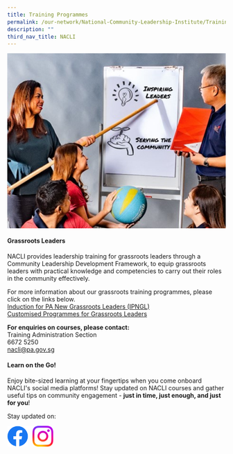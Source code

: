 ```yaml
---
title: Training Programmes
permalink: /our-network/National-Community-Leadership-Institute/Training-Programmes/
description: ""
third_nav_title: NACLI
---
```

<img style="width:600px"  align="center" src="/images/Our%20Network/NACLI/NACLI%20-%20Training%20Programmes%20(Website)%20(200%20x%20250).jpg">

#### Grassroots Leaders

NACLI provides leadership training for grassroots leaders through a Community Leadership Development Framework, to equip grassroots leaders with practical knowledge and competencies to carry out their roles in the community effectively.

For more information about our grassroots training programmes, please click on the links below. <br>
[Induction for PA New Grassroots Leaders (IPNGL)](/files/NACLI/03%20Training%20Programmes/Induction%20for%20PA%20New%20Grassroots%20Leaders%20(IPNGL).pdf)<br>
[Customised Programmes for Grassroots Leaders](/files/NACLI/03%20Training%20Programmes/Customised%20Programmes%20for%20Grassroots%20Leaders.pdf)<br>

**For enquiries on courses, please contact:**<br>
Training Administration Section<br>
6672 5250<br>
[nacli@pa.gov.sg](nacli@pa.gov.sg)
#### Learn on the Go!

Enjoy bite-sized learning at your fingertips when you come onboard NACLI's social media platforms! Stay updated on NACLI courses and gather useful tips on community engagement - **just in time, just enough, and just for you**!

Stay updated on: <br>

<a href="https://www.facebook.com/naclisg"><img style="width:48px"  align="left" src="/images/Facebook Button Logo.png"></a>

<img style="width:10px"  align="left" src="/images/Blank Space.png">

<a href="https://www.instagram.com/naclisg/"> <img style="width:48px"  align="left" src="/images/Instagram Logo.png"></a>